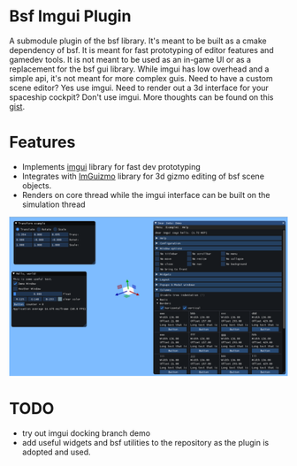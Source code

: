 
# Bsf Imgui Plugin

A submodule plugin of the bsf library. It's meant to be built as a cmake
dependency of bsf. It is meant for fast prototyping of editor features and
gamedev tools. It is not meant to be used as an in-game UI or as a replacement
for the bsf gui library. While imgui has low overhead and a simple api, it's
not meant for more complex guis. Need to have a custom scene editor? Yes use
imgui. Need to render out a 3d interface for your spaceship cockpit? Don't use
imgui. More thoughts can be found on this
[gist](https://gist.github.com/bkaradzic/853fd21a15542e0ec96f7268150f1b62).

# Features

* Implements [imgui](https://github.com/ocornut/imgui/) library for fast dev prototyping
* Integrates with [ImGuizmo](https://github.com/CedricGuillemet/ImGuizmo)
  library for 3d gizmo editing of bsf scene objects.
* Renders on core thread while the imgui interface can be built on the
  simulation thread

![bsfImguiScreenshot](bsfImgui.png)


# TODO

* try out imgui docking branch demo
* add useful widgets and bsf utilities to the repository as the plugin is
  adopted and used.